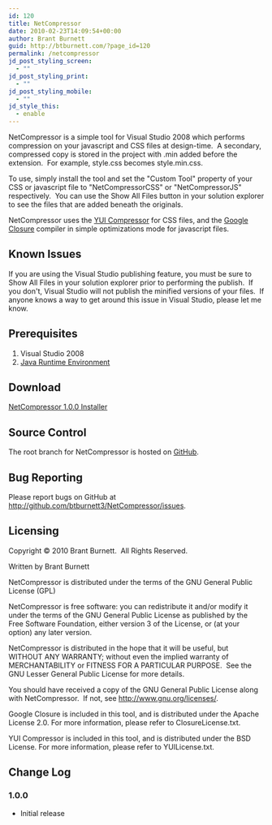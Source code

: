 ```yaml
---
id: 120
title: NetCompressor
date: 2010-02-23T14:09:54+00:00
author: Brant Burnett
guid: http://btburnett.com/?page_id=120
permalink: /netcompressor
jd_post_styling_screen:
  - ""
jd_post_styling_print:
  - ""
jd_post_styling_mobile:
  - ""
jd_style_this:
  - enable
---
```

NetCompressor is a simple tool for Visual Studio 2008 which performs compression on your javascript and CSS files at design-time.  A secondary, compressed copy is stored in the project with .min added before the extension.  For example, style.css becomes style.min.css.

To use, simply install the tool and set the "Custom Tool" property of your CSS or javascript file to "NetCompressorCSS" or "NetCompressorJS" respectively.  You can use the Show All Files button in your solution explorer to see the files that are added beneath the originals.

NetCompressor uses the [YUI Compressor](http://developer.yahoo.com/yui/compressor/) for CSS files, and the [Google Closure](http://code.google.com/closure/) compiler in simple optimizations mode for javascript files.

## Known Issues

If you are using the Visual Studio publishing feature, you must be sure to Show All Files in your solution explorer prior to performing the publish.  If you don't, Visual Studio will not publish the minified versions of your files.  If anyone knows a way to get around this issue in Visual Studio, please let me know.

## Prerequisites

  1. Visual Studio 2008
  2. [Java Runtime Environment](http://java.com)

## Download

[NetCompressor 1.0.0 Installer](http://github.com/downloads/btburnett3/NetCompressor/NetCompressorSetup.msi)

## Source Control

The root branch for NetCompressor is hosted on [GitHub](http://github.com/btburnett3/NetCompressor/).

## Bug Reporting

Please report bugs on GitHub at <http://github.com/btburnett3/NetCompressor/issues>.

## Licensing

Copyright © 2010 Brant Burnett.  All Rights Reserved.

Written by Brant Burnett

NetCompressor is distributed under the terms of the GNU General Public License (GPL)

NetCompressor is free software: you can redistribute it and/or modify it under the terms of the GNU General Public License as published by the Free Software Foundation, either version 3 of the License, or (at your option) any later version.

NetCompressor is distributed in the hope that it will be useful, but WITHOUT ANY WARRANTY; without even the implied warranty of MERCHANTABILITY or FITNESS FOR A PARTICULAR PURPOSE.  See the GNU Lesser General Public License for more details.

You should have received a copy of the GNU General Public License along with NetCompressor.  If not, see <http://www.gnu.org/licenses/>.

Google Closure is included in this tool, and is distributed under the Apache License 2.0. For more information, please refer to ClosureLicense.txt.

YUI Compressor is included in this tool, and is distributed under the BSD License. For more information, please refer to YUILicense.txt.

## Change Log

### 1.0.0

* Initial release
